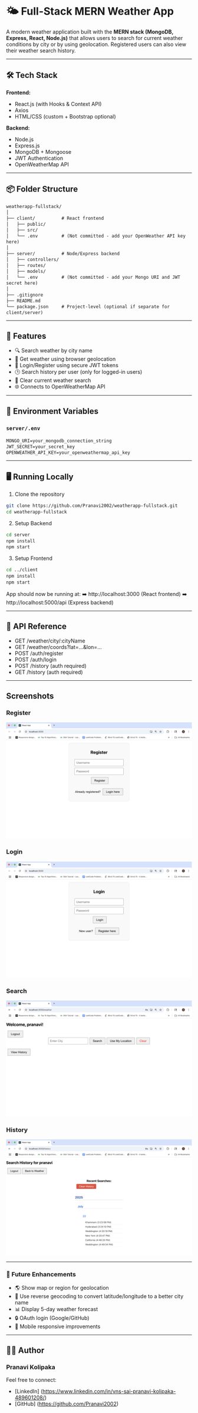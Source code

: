 # 🌤️ Full-Stack MERN Weather App

A modern weather application built with the **MERN stack (MongoDB, Express, React, Node.js)** that allows users to search for current weather conditions by city or by using geolocation. Registered users can also view their weather search history.

---

## 🛠️ Tech Stack

**Frontend:**  
- React.js (with Hooks & Context API)  
- Axios  
- HTML/CSS (custom + Bootstrap optional)

**Backend:**  
- Node.js  
- Express.js  
- MongoDB + Mongoose  
- JWT Authentication  
- OpenWeatherMap API

---

## 📦 Folder Structure

```
weatherapp-fullstack/
│
├── client/          # React frontend
│   ├── public/
│   ├── src/
│   └── .env         # (Not committed - add your OpenWeather API key here)
│
├── server/          # Node/Express backend
│   ├── controllers/
│   ├── routes/
│   ├── models/
│   └── .env         # (Not committed - add your Mongo URI and JWT secret here)
│
├── .gitignore
├── README.md
└── package.json     # Project-level (optional if separate for client/server)
```

---

## 🔑 Features

- 🔍 Search weather by city name  
- 📍 Get weather using browser geolocation  
- 🧾 Login/Register using secure JWT tokens  
- 🕒 Search history per user (only for logged-in users)  
- 🧼 Clear current weather search  
- 🌐 Connects to OpenWeatherMap API  

---

## 🔧 Environment Variables 

### `server/.env`

```env
MONGO_URI=your_mongodb_connection_string
JWT_SECRET=your_secret_key
OPENWEATHER_API_KEY=your_openweathermap_api_key
```

---

## 🖥️ Running Locally
1. Clone the repository

```bash
git clone https://github.com/Pranavi2002/weatherapp-fullstack.git
cd weatherapp-fullstack
```

2. Setup Backend

```bash
cd server
npm install
npm start
```

3. Setup Frontend

```bash
cd ../client
npm install
npm start
```

App should now be running at:
➡️ http://localhost:3000 (React frontend)
➡️ http://localhost:5000/api (Express backend)

---

## 📝 API Reference
- GET /weather/city/:cityName
- GET /weather/coords?lat=...&lon=...
- POST /auth/register
- POST /auth/login
- POST /history (auth required)
- GET /history (auth required)

---

## Screenshots

### Register
![Register](screenshots/register.png)

### Login
![Login](screenshots/Login.png)

### Search
![Weather Search](screenshots/weathersearch.png)

### History
![History](screenshots/history.png)

---

### 🧠 Future Enhancements
- 🌎 Show map or region for geolocation
- 🔄 Use reverse geocoding to convert latitude/longitude to a better city name
- 📊 Display 5-day weather forecast
- 🔒 OAuth login (Google/GitHub)
- 📱 Mobile responsive improvements

---

## 👩‍💻 Author
### Pranavi Kolipaka
Feel free to connect: 
- [LinkedIn] (https://www.linkedin.com/in/vns-sai-pranavi-kolipaka-489601208/)  
- [GitHub] (https://github.com/Pranavi2002)